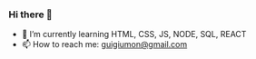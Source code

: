 ### Hi there 👋

- 🌱 I’m currently learning HTML, CSS, JS, NODE, SQL, REACT
- 📫 How to reach me: guigiumon@gmail.com


